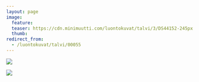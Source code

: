 ```yaml
---
layout: page
image:
  feature:
  teaser: https://cdn.minimuutti.com/luontokuvat/talvi/3/DS44152-245px.jpg
  thumb:
redirect_from:
  - /luontokuvat/talvi/00055
---
```


![](https://cdn.minimuutti.com/luontokuvat/talvi/3/DS44151-800px.jpg)

![](https://cdn.minimuutti.com/luontokuvat/talvi/3/DS44152-800px.jpg)
